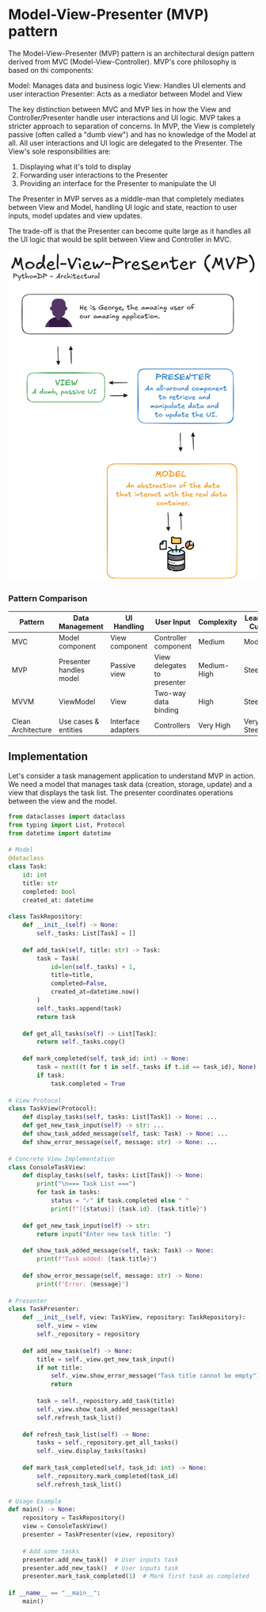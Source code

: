 # Model-View-Presenter (MVP) pattern

The Model-View-Presenter (MVP) pattern is an architectural design pattern derived from MVC (Model-View-Controller). MVP's core philosophy is based on thi components:

Model: Manages data and business logic
View: Handles UI elements and user interaction
Presenter: Acts as a mediator between Model and View
 
The key distinction between MVC and MVP lies in how the View and Controller/Presenter handle user interactions and UI logic. MVP takes a stricter approach to separation of concerns. In MVP, the View is completely passive (often called a "dumb view") and has no knowledge of the Model at all. All user interactions and UI logic are delegated to the Presenter. The View's sole responsibilities are:

1. Displaying what it's told to display
2. Forwarding user interactions to the Presenter
3. Providing an interface for the Presenter to manipulate the UI

The Presenter in MVP serves as a middle-man that completely mediates between View and Model, handling UI logic and state, reaction to user inputs, model updates and view updates.

The trade-off is that the Presenter can become quite large as it handles all the UI logic that would be split between View and Controller in MVC. 

![Modal View Presenter Visual Representation](/Architectural/MVP/res/mvp_visualization.png)

### Pattern Comparison

| Pattern | Data Management | UI Handling | User Input | Complexity | Learning Curve |
|---------|-----------------|--------------|------------|------------|----------------|
| MVC | Model component | View component | Controller component | Medium | Moderate |
| MVP | Presenter handles model | Passive view | View delegates to presenter | Medium-High | Steep |
| MVVM | ViewModel | View | Two-way data binding | High | Steep |
| Clean Architecture | Use cases & entities | Interface adapters | Controllers | Very High | Very Steep |

## Implementation
Let's consider a task management application to understand MVP in action. We need a model that manages task data (creation, storage, update) and a view that displays the task list. The presenter coordinates operations between the view and the model.

```python
from dataclasses import dataclass
from typing import List, Protocol
from datetime import datetime

# Model
@dataclass
class Task:
    id: int
    title: str
    completed: bool
    created_at: datetime

class TaskRepository:
    def __init__(self) -> None:
        self._tasks: List[Task] = []
    
    def add_task(self, title: str) -> Task:
        task = Task(
            id=len(self._tasks) + 1,
            title=title,
            completed=False,
            created_at=datetime.now()
        )
        self._tasks.append(task)
        return task
    
    def get_all_tasks(self) -> List[Task]:
        return self._tasks.copy()
    
    def mark_completed(self, task_id: int) -> None:
        task = next((t for t in self._tasks if t.id == task_id), None)
        if task:
            task.completed = True

# View Protocol
class TaskView(Protocol):
    def display_tasks(self, tasks: List[Task]) -> None: ...
    def get_new_task_input(self) -> str: ...
    def show_task_added_message(self, task: Task) -> None: ...
    def show_error_message(self, message: str) -> None: ...

# Concrete View Implementation
class ConsoleTaskView:
    def display_tasks(self, tasks: List[Task]) -> None:
        print("\n=== Task List ===")
        for task in tasks:
            status = "✓" if task.completed else " "
            print(f"[{status}] {task.id}. {task.title}")
    
    def get_new_task_input(self) -> str:
        return input("Enter new task title: ")
    
    def show_task_added_message(self, task: Task) -> None:
        print(f"Task added: {task.title}")
    
    def show_error_message(self, message: str) -> None:
        print(f"Error: {message}")

# Presenter
class TaskPresenter:
    def __init__(self, view: TaskView, repository: TaskRepository):
        self._view = view
        self._repository = repository
    
    def add_new_task(self) -> None:
        title = self._view.get_new_task_input()
        if not title:
            self._view.show_error_message("Task title cannot be empty")
            return
            
        task = self._repository.add_task(title)
        self._view.show_task_added_message(task)
        self.refresh_task_list()
    
    def refresh_task_list(self) -> None:
        tasks = self._repository.get_all_tasks()
        self._view.display_tasks(tasks)
    
    def mark_task_completed(self, task_id: int) -> None:
        self._repository.mark_completed(task_id)
        self.refresh_task_list()

# Usage Example
def main() -> None:
    repository = TaskRepository()
    view = ConsoleTaskView()
    presenter = TaskPresenter(view, repository)
    
    # Add some tasks
    presenter.add_new_task()  # User inputs task
    presenter.add_new_task()  # User inputs task
    presenter.mark_task_completed(1)  # Mark first task as completed

if __name__ == "__main__":
    main()
```